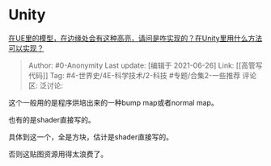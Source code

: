 # Unity
[在UE里的模型，在边缘处会有这种高亮，请问是咋实现的？在Unity里用什么方法可以实现？](https://www.zhihu.com/question/467883161/answer/1962634796)

> Author: #0-Anonymity
> Last update: [编辑于 2021-06-26]
> Link: [[高管写代码]]
> Tag: #4-世界史/4E-科学技术/2-科技 #专题/合集2-一些推荐
> 评论区:
> 泛讨论:

这个一般用的是程序烘培出来的一种bump map或者normal map。

也有的是shader直接写的。

具体到这一个，全是方块，估计是shader直接写的。

否则这贴图资源用得太浪费了。
